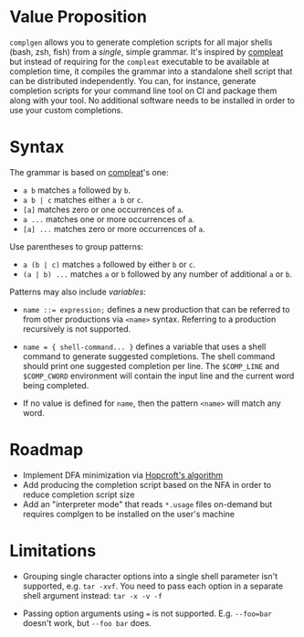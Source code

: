 # Value Proposition

`complgen` allows you to generate completion scripts for all major shells (bash, zsh, fish) from a *single*,
simple grammar.  It's inspired by [compleat](https://github.com/mbrubeck/compleat/) but instead of requiring
for the `compleat` executable to be available at completion time, it compiles the grammar into a standalone
shell script that can be distributed independently.  You can, for instance, generate completion scripts for
your command line tool on CI and package them along with your tool.  No additional software needs to be
installed in order to use your custom completions.

# Syntax

The grammar is based on [compleat](https://github.com/mbrubeck/compleat/blob/master/README.markdown#syntax)'s one:

 * `a b` matches `a` followed by `b`.
 * `a b | c` matches either `a b` or `c`.
 * `[a]` matches zero or one occurrences of `a`.
 * `a ...` matches one or more occurrences of `a`.
 * `[a] ...` matches zero or more occurrences of `a`.

Use parentheses to group patterns:

 * `a (b | c)` matches `a` followed by either `b` or `c`.
 * `(a | b) ...` matches `a` or `b` followed by any number of additional
   `a` or `b`.

Patterns may also include *variables*:

 * `name ::= expression;` defines a new production that can be referred to from other productions via `<name>`
   syntax.  Referring to a production recursively is not supported.

 * `name = { shell-command... }` defines a variable that uses a shell command to generate suggested
   completions.  The shell command should print one suggested completion per line.  The `$COMP_LINE` and
   `$COMP_CWORD` environment will contain the input line and the current word being completed.

 * If no value is defined for `name`, then the pattern `<name>` will match any word.

# Roadmap

 * Implement DFA minimization via [Hopcroft's algorithm](https://en.wikipedia.org/wiki/DFA_minimization#Hopcroft's_algorithm)
 * Add producing the completion script based on the NFA in order to reduce completion script size
 * Add an "interpreter mode" that reads `*.usage` files on-demand but requires complgen to be installed on the user's machine

# Limitations

 * Grouping single character options into a single shell parameter isn't supported, e.g. `tar -xvf`.  You need
   to pass each option in a separate shell argument instead: `tar -x -v -f`

 * Passing option arguments using `=` is not supported.  E.g. `--foo=bar` doesn't work, but `--foo bar` does.
